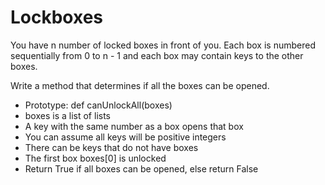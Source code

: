# Lockboxes
You have n number of locked boxes in front of you. Each box is numbered sequentially from 0 to n - 1 and each box may contain keys to the other boxes.

Write a method that determines if all the boxes can be opened.

+ Prototype: def canUnlockAll(boxes)
+ boxes is a list of lists
+ A key with the same number as a box opens that box
+ You can assume all keys will be positive integers
+ There can be keys that do not have boxes
+ The first box boxes[0] is unlocked
+ Return True if all boxes can be opened, else return False
